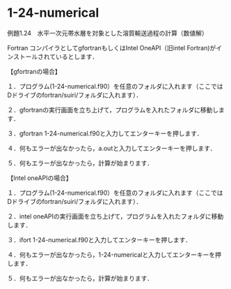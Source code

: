 # 1-24-numerical
例題1.24　水平一次元帯水層を対象とした溶質輸送過程の計算（数値解）

Fortran コンパイラとしてgfortranもしくはIntel OneAPI（旧intel Fortran)がインストールされているとします．

【gfortranの場合】

１．プログラム(1-24-numerical.f90）を任意のフォルダに入れます（ここではDドライブのfortran/suiri/フォルダに入れます）．

２．gfortranの実行画面を立ち上げて，プログラムを入れたフォルダに移動します．

３．gfortran 1-24-numerical.f90と入力してエンターキーを押します．

４．何もエラーが出なかったら，a.outと入力してエンターキーを押します．

５．何もエラーが出なかったら，計算が始まります．


【Intel oneAPIの場合】

１．プログラム(1-24-numerical.f90）を任意のフォルダに入れます（ここではDドライブのfortran/suiri/フォルダに入れます）．

２．intel oneAPIの実行画面を立ち上げて，プログラムを入れたフォルダに移動します．

３．ifort 1-24-numerical.f90と入力してエンターキーを押します．

４．何もエラーが出なかったら，1-24-numericalと入力してエンターキーを押します．

５．何もエラーが出なかったら，計算が始まります．
